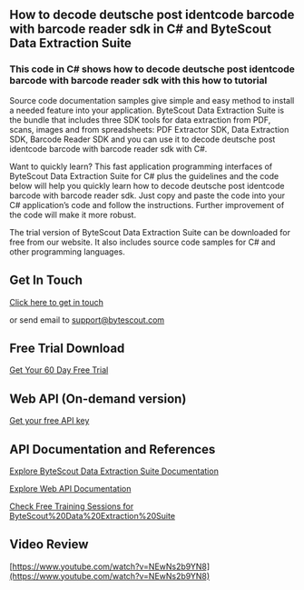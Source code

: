 ## How to decode deutsche post identcode barcode with barcode reader sdk in C# and ByteScout Data Extraction Suite

### This code in C# shows how to decode deutsche post identcode barcode with barcode reader sdk with this how to tutorial

Source code documentation samples give simple and easy method to install a needed feature into your application. ByteScout Data Extraction Suite is the bundle that includes three SDK tools for data extraction from PDF, scans, images and from spreadsheets: PDF Extractor SDK, Data Extraction SDK, Barcode Reader SDK and you can use it to decode deutsche post identcode barcode with barcode reader sdk with C#.

Want to quickly learn? This fast application programming interfaces of ByteScout Data Extraction Suite for C# plus the guidelines and the code below will help you quickly learn how to decode deutsche post identcode barcode with barcode reader sdk. Just copy and paste the code into your C# application’s code and follow the instructions. Further improvement of the code will make it more robust.

The trial version of ByteScout Data Extraction Suite can be downloaded for free from our website. It also includes source code samples for C# and other programming languages.

## Get In Touch

[Click here to get in touch](https://bytescout.zendesk.com/hc/en-us/requests/new?subject=ByteScout%20Data%20Extraction%20Suite%20Question)

or send email to [support@bytescout.com](mailto:support@bytescout.com?subject=ByteScout%20Data%20Extraction%20Suite%20Question) 

## Free Trial Download

[Get Your 60 Day Free Trial](https://bytescout.com/download/web-installer?utm_source=github-readme)

## Web API (On-demand version)

[Get your free API key](https://pdf.co/documentation/api?utm_source=github-readme)

## API Documentation and References

[Explore ByteScout Data Extraction Suite Documentation](https://bytescout.com/documentation/index.html?utm_source=github-readme)

[Explore Web API Documentation](https://pdf.co/documentation/api?utm_source=github-readme)

[Check Free Training Sessions for ByteScout%20Data%20Extraction%20Suite](https://academy.bytescout.com/)

## Video Review

[https://www.youtube.com/watch?v=NEwNs2b9YN8](https://www.youtube.com/watch?v=NEwNs2b9YN8)